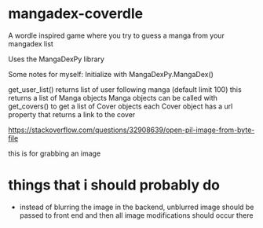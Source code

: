 # mangadex-coverdle
A wordle inspired game where you try to guess a manga from your mangadex list

Uses the MangaDexPy library

Some notes for myself:
Initialize with MangaDexPy.MangaDex()

get_user_list() returns list of user following manga (default limit 100)
this returns a list of Manga objects
Manga objects can be called with get_covers() to get a list of Cover objects
each Cover object has a url property that returns a link to the cover

https://stackoverflow.com/questions/32908639/open-pil-image-from-byte-file

this is for grabbing an image

# things that i should probably do 
* instead of blurring the image in the backend, unblurred image should be passed to front end and then all image modifications should occur there